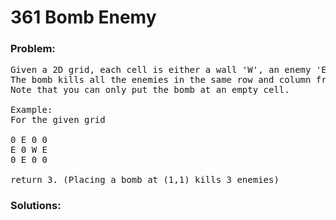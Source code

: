 # 361 Bomb Enemy

### Problem:

<pre>
Given a 2D grid, each cell is either a wall 'W', an enemy 'E' or empty '0' (the number zero), return the maximum enemies you can kill using one bomb.
The bomb kills all the enemies in the same row and column from the planted point until it hits the wall since the wall is too strong to be destroyed.
Note that you can only put the bomb at an empty cell.

Example:
For the given grid

0 E 0 0
E 0 W E
0 E 0 0

return 3. (Placing a bomb at (1,1) kills 3 enemies)
</pre>

### Solutions:

```java

```